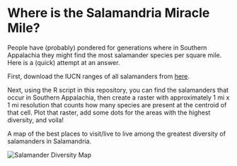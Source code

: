 # Where is the Salamandria Miracle Mile?

People have (probably) pondered for generations where in Southern Appalachia they might find the most salamander species per square mile. Here is a (quick) attempt at an answer.

First, download the IUCN ranges of all salamanders from [here](https://www.iucnredlist.org/resources/spatial-data-download).

Next, using the R script in this repository, you can find the salamanders that occur in Southern Appalachia, then create a raster with approximately 1 mi x 1 mi resolution that counts how many species are present at the centroid of that cell. Plot that raster, add some dots for the areas with the highest diversity, and voila!

A map of the best places to visit/live to live among the greatest diversity of salamanders in Salamandria.

![Salamander Diversity Map](https://user-images.githubusercontent.com/12600348/148284867-55e47873-f358-4bff-93e7-c21d83eb026e.png)
